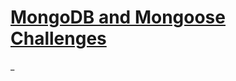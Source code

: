 # [MongoDB and Mongoose Challenges](https://www.freecodecamp.org/learn/apis-and-microservices/mongodb-and-mongoose/)
_